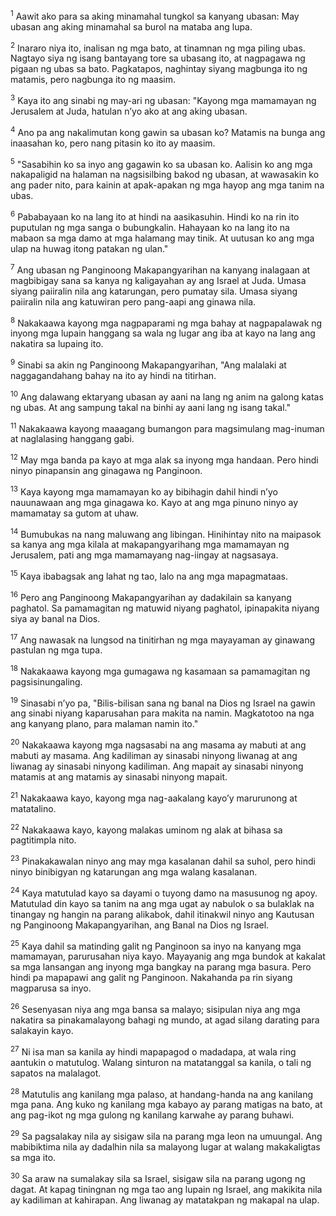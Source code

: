 <sup>1</sup>
Aawit ako para sa aking minamahal tungkol sa kanyang ubasan: May ubasan ang aking minamahal sa burol na mataba ang lupa. 

<sup>2</sup>
Inararo niya ito, inalisan ng mga bato, at tinamnan ng mga piling ubas. Nagtayo siya ng isang bantayang tore sa ubasang ito, at nagpagawa ng pigaan ng ubas sa bato. Pagkatapos, naghintay siyang magbunga ito ng matamis, pero nagbunga ito ng maasim. 

<sup>3</sup>
Kaya ito ang sinabi ng may-ari ng ubasan: "Kayong mga mamamayan ng Jerusalem at Juda, hatulan nʼyo ako at ang aking ubasan. 

<sup>4</sup>
Ano pa ang nakalimutan kong gawin sa ubasan ko? Matamis na bunga ang inaasahan ko, pero nang pitasin ko ito ay maasim. 

<sup>5</sup>
"Sasabihin ko sa inyo ang gagawin ko sa ubasan ko. Aalisin ko ang mga nakapaligid na halaman na nagsisilbing bakod ng ubasan, at wawasakin ko ang pader nito, para kainin at apak-apakan ng mga hayop ang mga tanim na ubas. 

<sup>6</sup>
Pababayaan ko na lang ito at hindi na aasikasuhin. Hindi ko na rin ito puputulan ng mga sanga o bubungkalin. Hahayaan ko na lang ito na mabaon sa mga damo at mga halamang may tinik. At uutusan ko ang mga ulap na huwag itong patakan ng ulan." 

<sup>7</sup>
Ang ubasan ng Panginoong Makapangyarihan na kanyang inalagaan at magbibigay sana sa kanya ng kaligayahan ay ang Israel at Juda. Umasa siyang paiiralin nila ang katarungan, pero pumatay sila. Umasa siyang paiiralin nila ang katuwiran pero pang-aapi ang ginawa nila.

<sup>8</sup>
Nakakaawa kayong mga nagpaparami ng mga bahay at nagpapalawak ng inyong mga lupain hanggang sa wala ng lugar ang iba at kayo na lang ang nakatira sa lupaing ito. 

<sup>9</sup>
Sinabi sa akin ng Panginoong Makapangyarihan, "Ang malalaki at naggagandahang bahay na ito ay hindi na titirhan. 

<sup>10</sup>
Ang dalawang ektaryang ubasan ay aani na lang ng anim na galong katas ng ubas. At ang sampung takal na binhi ay aani lang ng isang takal." 

<sup>11</sup>
Nakakaawa kayong maaagang bumangon para magsimulang mag-inuman at naglalasing hanggang gabi. 

<sup>12</sup>
May mga banda pa kayo at mga alak sa inyong mga handaan. Pero hindi ninyo pinapansin ang ginagawa ng Panginoon. 

<sup>13</sup>
Kaya kayong mga mamamayan ko ay bibihagin dahil hindi nʼyo nauunawaan ang mga ginagawa ko. Kayo at ang mga pinuno ninyo ay mamamatay sa gutom at uhaw. 

<sup>14</sup>
Bumubukas na nang maluwang ang libingan. Hinihintay nito na maipasok sa kanya ang mga kilala at makapangyarihang mga mamamayan ng Jerusalem, pati ang mga mamamayang nag-iingay at nagsasaya. 

<sup>15</sup>
Kaya ibabagsak ang lahat ng tao, lalo na ang mga mapagmataas. 

<sup>16</sup>
Pero ang Panginoong Makapangyarihan ay dadakilain sa kanyang paghatol. Sa pamamagitan ng matuwid niyang paghatol, ipinapakita niyang siya ay banal na Dios. 

<sup>17</sup>
Ang nawasak na lungsod na tinitirhan ng mga mayayaman ay ginawang pastulan ng mga tupa. 

<sup>18</sup>
Nakakaawa kayong mga gumagawa ng kasamaan sa pamamagitan ng pagsisinungaling. 

<sup>19</sup>
Sinasabi nʼyo pa, "Bilis-bilisan sana ng banal na Dios ng Israel na gawin ang sinabi niyang kaparusahan para makita na namin. Magkatotoo na nga ang kanyang plano, para malaman namin ito." 

<sup>20</sup>
Nakakaawa kayong mga nagsasabi na ang masama ay mabuti at ang mabuti ay masama. Ang kadiliman ay sinasabi ninyong liwanag at ang liwanag ay sinasabi ninyong kadiliman. Ang mapait ay sinasabi ninyong matamis at ang matamis ay sinasabi ninyong mapait. 

<sup>21</sup>
Nakakaawa kayo, kayong mga nag-aakalang kayoʼy marurunong at matatalino. 

<sup>22</sup>
Nakakaawa kayo, kayong malakas uminom ng alak at bihasa sa pagtitimpla nito. 

<sup>23</sup>
Pinakakawalan ninyo ang may mga kasalanan dahil sa suhol, pero hindi ninyo binibigyan ng katarungan ang mga walang kasalanan. 

<sup>24</sup>
Kaya matutulad kayo sa dayami o tuyong damo na masusunog ng apoy. Matutulad din kayo sa tanim na ang mga ugat ay nabulok o sa bulaklak na tinangay ng hangin na parang alikabok, dahil itinakwil ninyo ang Kautusan ng Panginoong Makapangyarihan, ang Banal na Dios ng Israel. 

<sup>25</sup>
Kaya dahil sa matinding galit ng Panginoon sa inyo na kanyang mga mamamayan, parurusahan niya kayo. Mayayanig ang mga bundok at kakalat sa mga lansangan ang inyong mga bangkay na parang mga basura. Pero hindi pa mapapawi ang galit ng Panginoon. Nakahanda pa rin siyang magparusa sa inyo. 

<sup>26</sup>
Sesenyasan niya ang mga bansa sa malayo; sisipulan niya ang mga nakatira sa pinakamalayong bahagi ng mundo, at agad silang darating para salakayin kayo. 

<sup>27</sup>
Ni isa man sa kanila ay hindi mapapagod o madadapa, at wala ring aantukin o matutulog. Walang sinturon na matatanggal sa kanila, o tali ng sapatos na malalagot. 

<sup>28</sup>
Matutulis ang kanilang mga palaso, at handang-handa na ang kanilang mga pana. Ang kuko ng kanilang mga kabayo ay parang matigas na bato, at ang pag-ikot ng mga gulong ng kanilang karwahe ay parang buhawi. 

<sup>29</sup>
Sa pagsalakay nila ay sisigaw sila na parang mga leon na umuungal. Ang mabibiktima nila ay dadalhin nila sa malayong lugar at walang makakaligtas sa mga ito. 

<sup>30</sup>
Sa araw na sumalakay sila sa Israel, sisigaw sila na parang ugong ng dagat. At kapag tiningnan ng mga tao ang lupain ng Israel, ang makikita nila ay kadiliman at kahirapan. Ang liwanag ay matatakpan ng makapal na ulap.